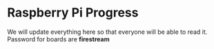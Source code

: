 # __Raspberry Pi Progress__
 We will update everything here so that everyone will be able to read it.
 <br />Password for boards are __firestream__  <br />
